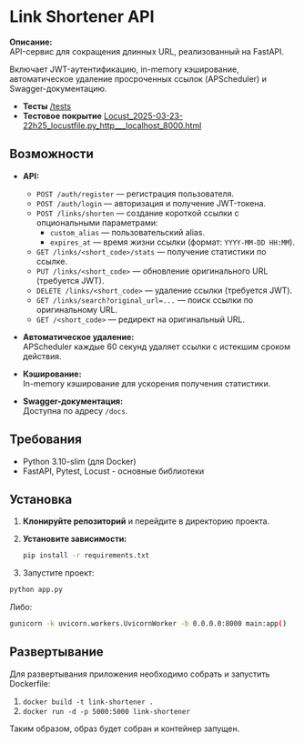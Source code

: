 # Link Shortener API

**Описание:**  
API-сервис для сокращения длинных URL, реализованный на FastAPI. 

Включает JWT-аутентификацию, in-memory кэширование, автоматическое удаление просроченных ссылок (APScheduler) и
Swagger-документацию.

- **Тесты**  [/tests](/tests)
- **Тестовое покрытие** [Locust_2025-03-23-22h25_locustfile.py_http___localhost_8000.html](Locust_2025-03-23-22h25_locustfile.py_http___localhost_8000.html)


## Возможности

- **API:**
    - `POST /auth/register` — регистрация пользователя.
    - `POST /auth/login` — авторизация и получение JWT-токена.
    - `POST /links/shorten` — создание короткой ссылки с опциональными параметрами:
        - `custom_alias` — пользовательский alias.
        - `expires_at` — время жизни ссылки (формат: `YYYY-MM-DD HH:MM`).
    - `GET /links/<short_code>/stats` — получение статистики по ссылке.
    - `PUT /links/<short_code>` — обновление оригинального URL (требуется JWT).
    - `DELETE /links/<short_code>` — удаление ссылки (требуется JWT).
    - `GET /links/search?original_url=...` — поиск ссылки по оригинальному URL.
    - `GET /<short_code>` — редирект на оригинальный URL.

- **Автоматическое удаление:**  
  APScheduler каждые 60 секунд удаляет ссылки с истекшим сроком действия.

- **Кэширование:**  
  In-memory кэширование для ускорения получения статистики.

- **Swagger-документация:**  
  Доступна по адресу `/docs`.


## Требования

- Python 3.10-slim (для Docker)
- FastAPI, Pytest, Locust - основные библиотеки

## Установка

1. **Клонируйте репозиторий** и перейдите в директорию проекта.

2. **Установите зависимости:**

   ```bash
   pip install -r requirements.txt
    ```

3. Запустите проект:

  ```bash
  python app.py
  ```
  
  Либо:
  
  ```bash
  gunicorn -k uvicorn.workers.UvicornWorker -b 0.0.0.0:8000 main:app()
  ```

## Развертывание

Для развертывания приложения необходимо собрать и запустить Dockerfile:

1. `docker build -t link-shortener .`
2. `docker run -d -p 5000:5000 link-shortener`

Таким образом, образ будет собран и контейнер запущен.
